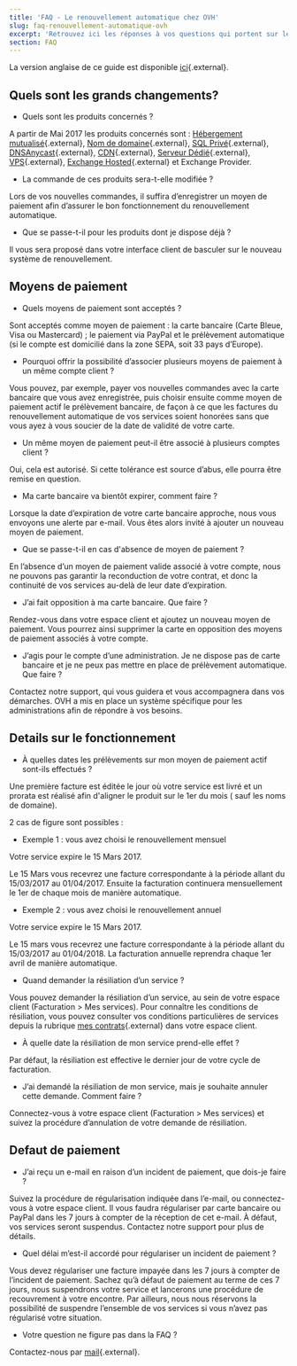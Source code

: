 ```yaml
---
title: 'FAQ - Le renouvellement automatique chez OVH'
slug: faq-renouvellement-automatique-ovh
excerpt: 'Retrouvez ici les réponses à vos questions qui portent sur le nouveau processus de renouvellement automatique qui sera en production le 2 mai 2017.'
section: FAQ
---
```


La version anglaise de ce guide est disponible [ici](https://docs.ovh.com/gb/en/billing/faq-automatic-renewal-ovh/){.external}.


## Quels sont les grands changements?
- Quels sont les produits concernés ?

A partir de Mai 2017 les produits concernés sont : [Hébergement mutualisé](https://www.ovh.com/fr/hebergement-web/){.external}, [Nom de domaine](https://www.ovh.com/fr/domaines/){.external}, [SQL Privé](https://www.ovh.com/fr/hebergement-web/options-sql.xml/){.external}, [DNSAnycast](https://www.ovh.com/fr/domaines/dns-anycast/){.external}, [CDN](https://www.ovh.com/fr/cdn/){.external}, [Serveur Dédié](https://www.ovh.com/fr/serveurs_dedies/){.external}, [VPS](https://www.ovh.com/fr/vps/){.external}, [Exchange Hosted](https://www.ovh.com/fr/emails/hosted-exchange/){.external} et Exchange Provider.

- La commande de ces produits sera-t-elle modifiée ?

Lors de vos nouvelles commandes, il suffira d’enregistrer un moyen de paiement afin d’assurer le bon fonctionnement du renouvellement automatique.

- Que se passe-t-il pour les produits dont je dispose déjà ?

Il vous sera proposé dans votre interface client de basculer sur le nouveau système de renouvellement.


## Moyens de paiement
- Quels moyens de paiement sont acceptés ?

Sont acceptés comme moyen de paiement : la carte bancaire (Carte Bleue, Visa ou Mastercard) ; le paiement via PayPal et le prélèvement automatique (si le compte est domicilié dans la zone SEPA, soit 33 pays d’Europe).

- Pourquoi offrir la possibilité d’associer plusieurs moyens de paiement à un même compte client ?

Vous pouvez, par exemple, payer vos nouvelles commandes avec la carte bancaire que vous avez enregistrée, puis choisir ensuite comme moyen de paiement actif le prélèvement bancaire, de façon à ce que les factures du renouvellement automatique de vos services soient honorées sans que vous ayez à vous soucier de la date de validité de votre carte.

- Un même moyen de paiement peut-il être associé à plusieurs comptes client ?

Oui, cela est autorisé. Si cette tolérance est source d’abus, elle pourra être remise en question.

- Ma carte bancaire va bientôt expirer, comment faire ?

Lorsque la date d’expiration de votre carte bancaire approche, nous vous envoyons une alerte par e-mail. Vous êtes alors invité à ajouter un nouveau moyen de paiement.

- Que se passe-t-il en cas d'absence de moyen de paiement ?

En l’absence d’un moyen de paiement valide associé à votre compte, nous ne pouvons pas garantir la reconduction de votre contrat, et donc la continuité de vos services au-delà de leur date d’expiration.

- J’ai fait opposition à ma carte bancaire. Que faire ?

Rendez-vous dans votre espace client et ajoutez un nouveau moyen de paiement. Vous pourrez ainsi supprimer la carte en opposition des moyens de paiement associés à votre compte.

- J’agis pour le compte d’une administration. Je ne dispose pas de carte bancaire et je ne peux pas mettre en place de prélèvement automatique. Que faire ?

Contactez notre support, qui vous guidera et vous accompagnera dans vos démarches. OVH a mis en place un système spécifique pour les administrations afin de répondre à vos besoins.


## Details sur le fonctionnement
- À quelles dates les prélèvements sur mon moyen de paiement actif sont-ils effectués ?

Une première facture est éditée le jour où votre service est livré et un prorata est réalisé afin d'aligner le produit sur le 1er du mois ( sauf les noms de domaine).

2 cas de figure sont possibles :

- Exemple 1 : vous avez choisi le renouvellement mensuel

Votre service expire le 15 Mars 2017.

Le 15 Mars vous recevrez une facture correspondante à la période allant du 15/03/2017 au 01/04/2017. Ensuite la facturation continuera mensuellement le 1er de chaque mois de manière automatique.

- Exemple 2 : vous avez choisi le renouvellement annuel

Votre service expire le 15 Mars 2017.

Le 15 mars vous recevrez une facture correspondante à la période allant du 15/03/2017 au 01/04/2018. La facturation annuelle reprendra chaque 1er avril de manière automatique.

- Quand demander la résiliation d’un service ?

Vous pouvez demander la résiliation d’un service, au sein de votre espace client (Facturation > Mes services).
Pour connaître les conditions de résiliation, vous pouvez consulter vos conditions particulières de services depuis la rubrique [mes contrats](https://www.ovh.com/manager/dedicated/index.html#/useraccount/contacts/services){.external} dans votre espace client. 

- À quelle date la résiliation de mon service prend-elle effet ?

Par défaut, la résiliation est effective le dernier jour de votre cycle de facturation.

- J’ai demandé la résiliation de mon service, mais je souhaite annuler cette demande. Comment faire ?

Connectez-vous à votre espace client (Facturation > Mes services) et suivez la procédure d’annulation de votre demande de résiliation.


## Defaut de paiement
- J’ai reçu un e-mail en raison d’un incident de paiement, que dois-je faire ?

Suivez la procédure de régularisation indiquée dans l’e-mail, ou connectez-vous à votre espace client. Il vous faudra régulariser par carte bancaire ou PayPal dans les 7 jours à compter de la réception de cet e-mail. À défaut, vos services seront suspendus. Contactez notre support pour plus de détails.

- Quel délai m’est-il accordé pour régulariser un incident de paiement ?

Vous devez régulariser une facture impayée dans les 7 jours à compter de l’incident de paiement. Sachez qu’à défaut de paiement au terme de ces 7 jours, nous suspendrons votre service et lancerons une procédure de recouvrement à votre encontre. Par ailleurs, nous nous réservons la possibilité de suspendre l’ensemble de vos services si vous n’avez pas régularisé votre situation.

- Votre question ne figure pas dans la FAQ ?

Contactez-nous par [mail](https://www.ovh.com/fr/support/nous-contacter/){.external}.